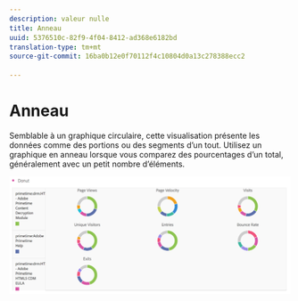 ```yaml
---
description: valeur nulle
title: Anneau
uuid: 5376510c-82f9-4f04-8412-ad368e6182bd
translation-type: tm+mt
source-git-commit: 16ba0b12e0f70112f4c10804d0a13c278388ecc2

---
```



# Anneau

Semblable à un graphique circulaire, cette visualisation présente les données comme des portions ou des segments d’un tout. Utilisez un graphique en anneau lorsque vous comparez des pourcentages d’un total, généralement avec un petit nombre d’éléments.

![](assets/donut.png)

